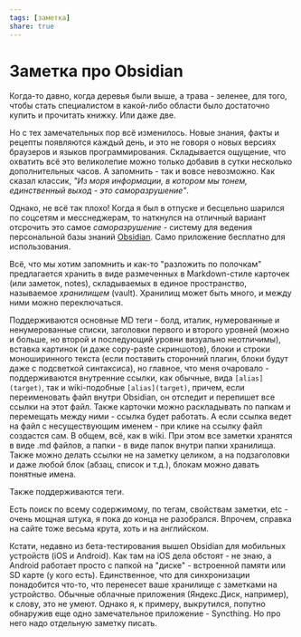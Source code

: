 ```yaml
---
tags: [заметка]
share: true
---
```

# Заметка про Obsidian
Когда-то давно, когда деревья были выше, а трава - зеленее, для того, чтобы стать специалистом в какой-либо области было достаточно купить и прочитать книжку. Или даже две. 

Но с тех замечательных пор всё изменилось. Новые знания, факты и рецепты появляются каждый день, и это не говоря о новых версиях браузеров и языков программирования. Складывается ощущение, что охватить всё это великолепие можно только добавив в сутки несколько дополнительных часов. А запомнить - так и вовсе невозможно. Как сказал классик, _"Из моря информации, в котором мы тонем, единственный выход - это саморазрушение"_. 

Однако, не всё так плохо! Когда я был в отпуске и бесцельно шарился по соцсетям и месснеджерам, то наткнулся на отличный вариант отсрочить это самое *саморазрушение* - систему для ведения персональной базы знаний [Obsidian](https://obsidian.md/). Само приложение бесплатно для использования.

Всё, что мы хотим запомнить и как-то "разложить по полочкам" предлагается хранить в виде размеченных в Markdown-стиле карточек (или заметок, notes), складываемых в единое пространство, называемое *хранилищем* (vault). Хранилищ может быть много, и между ними можно переключаться.

Поддерживаются основные MD теги - болд, италик, нумерованные и ненумерованные списки, заголовки первого и второго уровней (можно и больше, но второй и последующий уровни визуально неотличимы), вставка картинок (и даже copy-paste скриншотов), блоки и строки моноширинного текста (если поставить сторонний плагин, блоки будут даже с подсветкой синтаксиса), но главное, что меня очаровало - поддерживаются внутренние ссылки, как обычные, вида `[alias](target)`, так и wiki-подобные `[alias](target)`, причем, если переименовать файл внутри Obsidian, он отследит и перепишет все ссылки на этот файл. Также карточки можно раскладывать по папкам и перемещать между ними - ссылка будет работать. А если ссылка ведет на файл с несуществующим именем - при клике на ссылку файл создастся сам. В общем, всё, как в wiki. При этом все заметки хранятся в виде .md файлов, а папки - в виде папок внутри папки хранилища. Также можно делать ссылки не на заметку целиком, а на подзаголовки и даже любой блок (абзац, список и т.д.), блокам можно давать понятные имена. 

Также поддерживаются теги.

Есть поиск по всему содержимому, по тегам, свойствам заметки, etc - очень мощная штука, я пока до конца не разобрался. Впрочем, справка на сайте тоже весьма крута, хоть и на английском.

Кстати, недавно из бета-тестирования вышел Obsidian для мобильных устройств (iOS и Android). Как там на iOS дела обстоят - не знаю, а Android работает просто с папкой на "диске" - встроенной памяти или SD карте (у кого есть). Единственное, что для синхронизации понадобится что-то, что перенесет ваше хранилище с заметками на устройство. Обычные облачные приложения (Яндекс.Диск, например), к слову, это не умеют. Однако я, к примеру, выкрутился, попутно обнаружив еще одно замечательное приложение - Syncthing. Но про него надо отдельную заметку писать.
